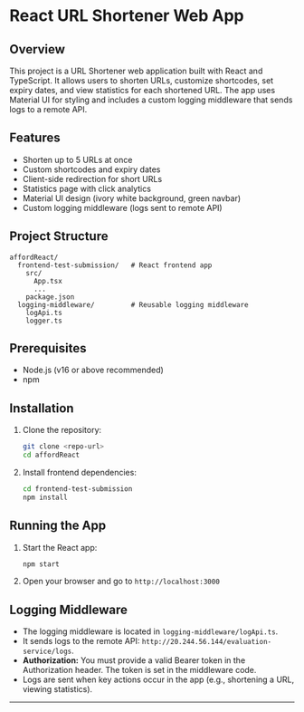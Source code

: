 # React URL Shortener Web App

## Overview
This project is a URL Shortener web application built with React and TypeScript. It allows users to shorten URLs, customize shortcodes, set expiry dates, and view statistics for each shortened URL. The app uses Material UI for styling and includes a custom logging middleware that sends logs to a remote API.

## Features
- Shorten up to 5 URLs at once
- Custom shortcodes and expiry dates
- Client-side redirection for short URLs
- Statistics page with click analytics
- Material UI design (ivory white background, green navbar)
- Custom logging middleware (logs sent to remote API)

## Project Structure
```
affordReact/
  frontend-test-submission/   # React frontend app
    src/
      App.tsx
      ...
    package.json
  logging-middleware/         # Reusable logging middleware
    logApi.ts
    logger.ts
```

## Prerequisites
- Node.js (v16 or above recommended)
- npm

## Installation
1. Clone the repository:
   ```sh
   git clone <repo-url>
   cd affordReact
   ```
2. Install frontend dependencies:
   ```sh
   cd frontend-test-submission
   npm install
   ```

## Running the App
1. Start the React app:
   ```sh
   npm start
   ```
2. Open your browser and go to `http://localhost:3000`

## Logging Middleware
- The logging middleware is located in `logging-middleware/logApi.ts`.
- It sends logs to the remote API: `http://20.244.56.144/evaluation-service/logs`.
- **Authorization:** You must provide a valid Bearer token in the Authorization header. The token is set in the middleware code.
- Logs are sent when key actions occur in the app (e.g., shortening a URL, viewing statistics).

---

